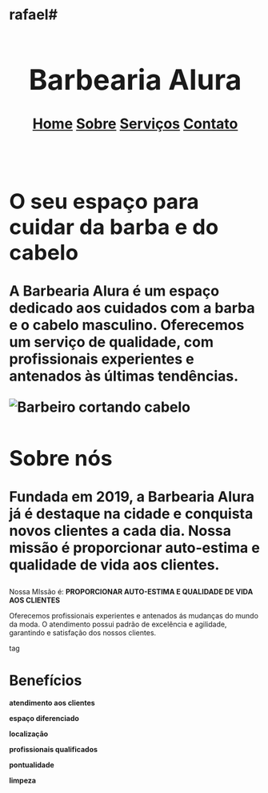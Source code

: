 # rafael#<!DOCTYPE html> <html lang="pt-BR"> <head> <meta charset="UTF-8"> <title>Barbearia Alura</title> <link rel="stylesheet" href="style.css"> </head> <body> <header> <h1>Barbearia Alura</h1> <nav> <a href="#">Home</a> <a href="#">Sobre</a> <a href="#">Serviços</a> <a href="#">Contato</a> </nav> </header> <main> <section class="home"> <h2>O seu espaço para cuidar da barba e do cabelo</h2> <p>A Barbearia Alura é um espaço dedicado aos cuidados com a barba e o cabelo masculino. Oferecemos um serviço de qualidade, com profissionais experientes e antenados às últimas tendências.</p> <img src="img/barbeiro.jpg" alt="Barbeiro cortando cabelo"> </section> <section class="sobre"> <h2>Sobre nós</h2> <p>Fundada em 2019, a Barbearia Alura já é destaque na cidade e conquista novos clientes a cada dia. Nossa missão é proporcionar auto-estima e qualidade de vida aos clientes.</p> <p>
<p>Nossa MIssão é: <strong>PROPORCIONAR AUTO-ESTIMA E QUALIDADE DE VIDA AOS CLIENTES</strong></p>
<p> Oferecemos profissionais experientes e antenados ás mudanças do mundo da moda. O atendimento possui padrão de excelência e agilidade, garantindo e satisfação dos nossos clientes.</p>
tag<h1>Benefícios</h1
<p><strong>atendimento aos clientes</strong></p>
<p><strong>espaço diferenciado</strong></p>
<p><strong>localizaçâo</strong></p>
<p><strong>profissionais qualificados</strong></p>
<p><strong>pontualidade</strong></p>
<p><strong>limpeza</strong></p>

